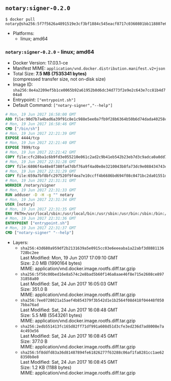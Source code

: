 ## `notary:signer-0.2.0`

```console
$ docker pull notary@sha256:5f7f5626a4891519e3cf3bf1884c545eacf8717c0360801bb118807e6c8b7e64
```

-	Platforms:
	-	linux; amd64

### `notary:signer-0.2.0` - linux; amd64

-	Docker Version: 17.03.1-ce
-	Manifest MIME: `application/vnd.docker.distribution.manifest.v2+json`
-	Total Size: **7.5 MB (7535341 bytes)**  
	(compressed transfer size, not on-disk size)
-	Image ID: `sha256:8e4a2209ef5b1ce0065b92a61952b0d6dc34d773f2e9e2c643e7cc81b4d704a8`
-	Entrypoint: `["entrypoint.sh"]`
-	Default Command: `["notary-signer","--help"]`

```dockerfile
# Mon, 19 Jun 2017 16:58:00 GMT
ADD file:90d7b7a4bad6a39f91c8e1c988e5ee0a7fb9f28b6364b50b6d74dada40258cca in / 
# Mon, 19 Jun 2017 16:58:46 GMT
CMD ["/bin/sh"]
# Mon, 19 Jun 2017 22:21:39 GMT
EXPOSE 4444/tcp
# Mon, 19 Jun 2017 22:21:40 GMT
EXPOSE 7899/tcp
# Mon, 19 Jun 2017 22:21:42 GMT
COPY file:cfc28ba1c6b9fd3e055210e061c2ad2c9b41eb542b23eb7d3c9adca0a0dd775d in /notary/signer/ 
# Mon, 19 Jun 2017 22:31:28 GMT
COPY file:6806f4a48e8f380fa47dbf76a9f4ad0e8e3210043b8fa73dc9e088434743cd79 in /notary/signer/ 
# Mon, 19 Jun 2017 22:31:29 GMT
COPY file:659a7bf8bfc297520f9f4ea7e10ccff4b6686bd694f08c0471bc2da01551deb8 in /notary/signer/ 
# Mon, 19 Jun 2017 22:31:31 GMT
WORKDIR /notary/signer
# Mon, 19 Jun 2017 22:31:33 GMT
RUN adduser -D -H -g "" notary
# Mon, 19 Jun 2017 22:31:34 GMT
USER [notary]
# Mon, 19 Jun 2017 22:31:35 GMT
ENV PATH=/usr/local/sbin:/usr/local/bin:/usr/sbin:/usr/bin:/sbin:/bin:/notary/signer
# Mon, 19 Jun 2017 22:31:36 GMT
ENTRYPOINT ["entrypoint.sh"]
# Mon, 19 Jun 2017 22:31:37 GMT
CMD ["notary-signer" "--help"]
```

-	Layers:
	-	`sha256:43d680a959df2b2131639a5e0915cc03e6eeeaba1a22abf3d8881136728bc2ee`  
		Last Modified: Mon, 19 Jun 2017 17:09:10 GMT  
		Size: 2.0 MB (1990164 bytes)  
		MIME: application/vnd.docker.image.rootfs.diff.tar.gzip
	-	`sha256:5f50c00bed16e8a574c2e8bad5b60f146a8aae46f8e715e2608ce89731858a80`  
		Last Modified: Sat, 24 Jun 2017 16:05:03 GMT  
		Size: 351.0 B  
		MIME: application/vnd.docker.image.rootfs.diff.tar.gzip
	-	`sha256:7ee0728021a15aef4b854379f3b542d1e1b2564f08d418f04448f0507bba76ad`  
		Last Modified: Sat, 24 Jun 2017 16:08:48 GMT  
		Size: 5.5 MB (5543261 bytes)  
		MIME: application/vnd.docker.image.rootfs.diff.tar.gzip
	-	`sha256:2edb551413fc165d82ff71df991a608d51d3cfe3ed236d7ad8008e7a4c493e56`  
		Last Modified: Sat, 24 Jun 2017 16:08:45 GMT  
		Size: 377.0 B  
		MIME: application/vnd.docker.image.rootfs.diff.tar.gzip
	-	`sha256:5f8ddfd83a36d81487894fe61826277f63288c06af1fa8281cc1ae628350b8e8`  
		Last Modified: Sat, 24 Jun 2017 16:08:45 GMT  
		Size: 1.2 KB (1188 bytes)  
		MIME: application/vnd.docker.image.rootfs.diff.tar.gzip
